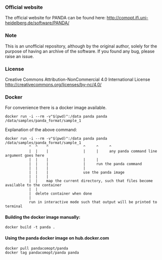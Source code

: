 ### Official website

The official website for PANDA can be found here:
http://comopt.ifi.uni-heidelberg.de/software/PANDA/

### Note

This is an unofficial repository, although by the original author, solely for the purpose of having an archive of the software.
If you found any bug, please raise an issue.

### License

Creative Commons Attribution-NonCommercial 4.0 International License
http://creativecommons.org/licenses/by-nc/4.0/

### Docker

For convenience there is a docker image available.

```
docker run -i --rm -v"$(pwd)":/data panda panda /data/samples/panda_format/sample_1
```

Explanation of the above command:

```
docker run -i --rm -v"$(pwd)":/data panda panda /data/samples/panda_format/sample_1
           ^  ^    ^                ^     ^     ^
           |  |    |                |     |     any panda command line argument goes here
           |  |    |                |     |
           |  |    |                |     run the panda command
           |  |    |                |
           |  |    |                use the panda image
           |  |    |
           |  |    map the current directory, such that files become available to the container
           |  |
           |  delete container when done
           |
           run in interactive mode such that output will be printed to terminal
```

#### Building the docker image manually:

```
docker build -t panda .
```

#### Using the panda docker image on hub.docker.com

```
docker pull pandacomopt/panda
docker tag pandacomopt/panda panda
```
